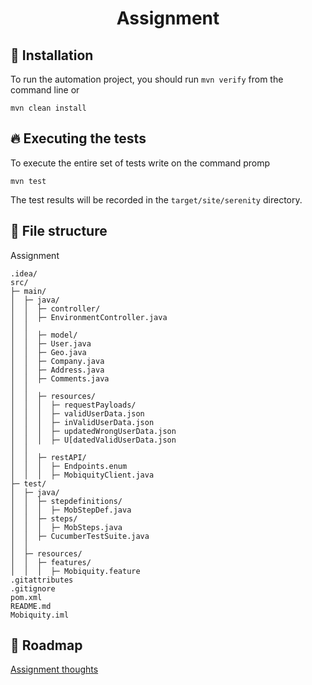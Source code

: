 
<h1 align="center">Assignment</h1>

## 🚀 Installation
To run the automation project, you should run ```mvn verify``` from the command line or

```shell
mvn clean install
```

## 🔥 Executing the tests
To execute the entire set of tests write on the command promp

```shell
mvn test
```

The test results will be recorded in the `target/site/serenity` directory.

## 📁 File structure

Assignment

```
.idea/
src/
├─ main/
│  ├─ java/
│  │  ├─ controller/
│  │  ├─ EnvironmentController.java
│  │
│  │  ├─ model/
│  │  ├─ User.java
│  │  ├─ Geo.java
│  │  ├─ Company.java
│  │  ├─ Address.java
│  │  ├─ Comments.java
│  │
│  │  ├─ resources/
│  │  │  ├─ requestPayloads/
│  │  │  ├─ validUserData.json
│  │  │  ├─ inValidUserData.json
│  │  │  ├─ updatedWrongUserData.json
│  │  │  ├─ U[datedValidUserData.json
│  │
│  │  ├─ restAPI/
│  │  │  ├─ Endpoints.enum
│  │  │  ├─ MobiquityClient.java
├─ test/
│  ├─ java/
│  │  ├─ stepdefinitions/
│  │  │  ├─ MobStepDef.java
│  │  ├─ steps/
│  │  │  ├─ MobSteps.java
│  │  ├─ CucumberTestSuite.java
│  │
│  ├─ resources/
│  │  ├─ features/
│  │  │  ├─ Mobiquity.feature
.gitattributes
.gitignore
pom.xml
README.md
Mobiquity.iml

```
## 🚚 Roadmap

[Assignment thoughts](https://www.notion.so/Assignment-thoughts-f136790b32d4435a9ffad08a5f883a2d)

[comment]: <> (Todo)
[comment]: <> (##Code Example)
[comment]: <> (##Code style)
[comment]: <> (## Build status)
[comment]: <> (##Features)
[comment]: <> (##API Reference)
[comment]: <> (##Screenshots)